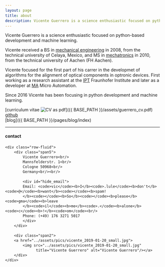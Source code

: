 ```yaml
---
layout: page
title: about
description: Vicente Guerrero is a science enthusiastic focused on python development and machine learning
---
```


Vicente Guerrero is a science enthusiastic focused on python-based development and machine learning.

Vicente received a BS in [mechanical engineering](http://itcelaya.edu.mx/) in 2008, from the technical university of Celaya, Mexico, and MS in [mechatronics](https://www.fh-aachen.de/) in 2010, from the technical university of Aachen (FH Aachen).

Vicente focused for the first part of his carrer in the developmet of algorithms for the alignment of optical components in optronic devices. First working as a research assistant at the [IPT](https://www.ipt.fraunhofer.de/en.html) Fraunhofer Institute and later as a developer at [MA](https://www.micro-automation.de/en/applications/highly-exact-assembly-of-optical-systems/) Micro Automation.

Since 2016 Vicente has been focusing in python development and machine learning.

[curriculum vitae ![CV as pdf](icons16/pdf-icon.png)]({{ BASE_PATH }}/assets/guerrero_cv.pdf)<br/>
[github](https://github.com/viclule)<br/>
[blog]({{ BASE_PATH }}/pages/blog/index)


---

<div class="container">
<h4><a name="contact"></a>contact</h4>

    <div class="row-fluid">
        <div class="span5">
            Vicente Guerrero<br/>
            Mannsfelderstr. 1<br/>
            Cologne 50968<br/>
            Germany<br/><br/>

            <div id="hide_email">
            Email: <code>vic</code><b>I</b><code>.lule</code><b>don't</b><code>@</code><b>want</b><code></code><b>spam!
            </b><code></code><b>So</b><code></code><b>please</b><code>gma</code><b>leave
            </b><code>il</code><b>me</b><code>.</code><b>alone</b><code>c</code><b>!</b><code>om</code><br/>
            Phone: (+49) 176 3271 5017
            </div>
        </div>

        <div class="span2">
        <a href="../assets/pics/vicente_2019-01-20_small.jpg">
            <img src="../assets/pics/vicente_2019-01-20_small.jpg"
                  title="Vicente Guerrero" alt="Vicente Guerrero"/></a>
        </div>
    </div>
</div>
